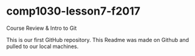 # comp1030-lesson7-f2017
Course Review &amp; Intro to Git

<p>This is our first GitHub repository.  This Readme was made on Github and pulled to our local machines.</p>
